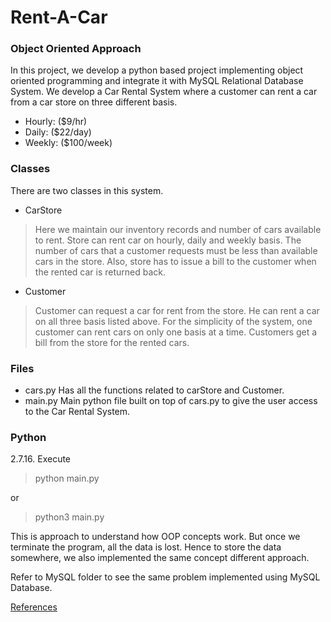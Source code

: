 # Rent-A-Car

### Object Oriented Approach

In this project, we develop a python based project implementing object oriented programming and integrate it with MySQL Relational Database System. We develop a Car Rental System where a customer can rent a car from a car store on three different basis.

* Hourly:  ($9/hr)
* Daily:   ($22/day)
* Weekly:  ($100/week)

### Classes
There are two classes in this system.
* CarStore
> Here we maintain our inventory records and number of cars available to rent. Store can rent car on hourly, daily and weekly basis. The number of cars that a customer requests must be less than available cars in the store. Also, store has to issue a bill to the customer when the rented car is returned back.
* Customer
> Customer can request a car for rent from the store. He can rent a car on all three basis listed above. For the simplicity of the system, one customer can rent cars on only one basis at a time. Customers get a bill from the store for the rented cars.

### Files
* cars.py
Has all the functions related to carStore and Customer.
* main.py
Main python file built on top of cars.py to give the user access to the Car Rental System.

### Python
2.7.16.
Execute

> python main.py


or

> python3 main.py

This is approach to understand how OOP concepts work. But once we terminate the program, all the data is lost.
Hence to store the data somewhere, we also implemented the same concept different approach.

Refer to MySQL folder to see the same problem implemented using MySQL Database.


[References](https://medium.com/@gurupratap.matharu/object-oriented-programming-project-in-python-for-your-github-portfolio-d34feaf1332c)
